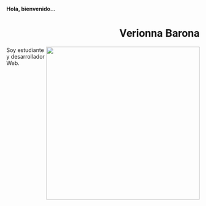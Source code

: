 **Hola, bienvenido...**

<div align="right" style="font-family: 'Roboto', sans-serif;">

# Verionna Barona

</div>

<img width="400" height="auto" align="right" src="https://imgur.com/lySWAM6.png">

Soy estudiante y desarrollador Web.


